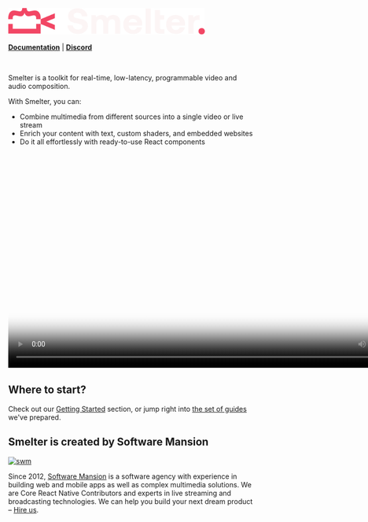 <img src="assets/smelter-logo-transparent.svg" width="400" alt="Smelter">

<br>

**[Documentation](https://smelter.dev/docs)** | **[Discord](https://discord.gg/Cxj3rzTTag)**

<br>

Smelter is a toolkit for real-time, low-latency, programmable video and audio composition.

With Smelter, you can:
- Combine multimedia from different sources into a single video or live stream
- Enrich your content with text, custom shaders, and embedded websites
- Do it all effortlessly with ready-to-use React components

<br>

<div align="left">
  <video width="840" src="https://github.com/user-attachments/assets/1bcf2903-4362-4de9-8fdf-6879c17e029b" poster="https://github.com/user-attachments/assets/2258bb3c-0f40-4a5e-8f5f-7271ae02a908"></video>
</div>

## Where to start?

Check out our [Getting Started](https://smelter.dev/docs) section, or jump right into [the set of guides](https://www.smelter.dev/ts-sdk/guides/quick-start/) we've prepared.

## Smelter is created by Software Mansion

[![swm](https://logo.swmansion.com/logo?color=white&variant=desktop&width=150&tag=smelter-github 'Software Mansion')](https://swmansion.com)

Since 2012, [Software Mansion](https://swmansion.com) is a software agency with experience in building web and mobile apps as well as complex multimedia solutions. We are Core React Native Contributors and experts in live streaming and broadcasting technologies. We can help you build your next dream product – [Hire us](https://swmansion.com/contact/projects?utm_source=smelter&utm_medium=readme).